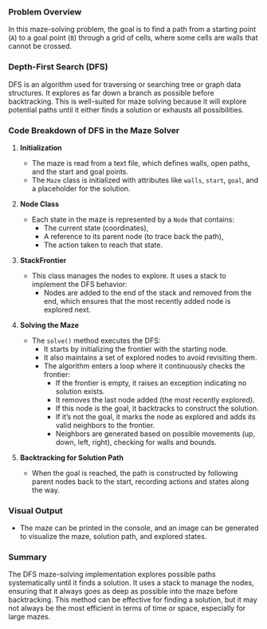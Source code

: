 ### Problem Overview ##
In this maze-solving problem, the goal is to find a path from a starting point (`A`) to a goal point (`B`) through a grid of cells, where some cells are walls that cannot be crossed.

### Depth-First Search (DFS)
DFS is an algorithm used for traversing or searching tree or graph data structures. It explores as far down a branch as possible before backtracking. This is well-suited for maze solving because it will explore potential paths until it either finds a solution or exhausts all possibilities.

### Code Breakdown of DFS in the Maze Solver

1. **Initialization**
   - The maze is read from a text file, which defines walls, open paths, and the start and goal points.
   - The `Maze` class is initialized with attributes like `walls`, `start`, `goal`, and a placeholder for the solution.

2. **Node Class**
   - Each state in the maze is represented by a `Node` that contains:
     - The current state (coordinates),
     - A reference to its parent node (to trace back the path),
     - The action taken to reach that state.

3. **StackFrontier**
   - This class manages the nodes to explore. It uses a stack to implement the DFS behavior:
     - Nodes are added to the end of the stack and removed from the end, which ensures that the most recently added node is explored next.

4. **Solving the Maze**
   - The `solve()` method executes the DFS:
     - It starts by initializing the frontier with the starting node.
     - It also maintains a set of explored nodes to avoid revisiting them.
     - The algorithm enters a loop where it continuously checks the frontier:
       - If the frontier is empty, it raises an exception indicating no solution exists.
       - It removes the last node added (the most recently explored).
       - If this node is the goal, it backtracks to construct the solution.
       - If it’s not the goal, it marks the node as explored and adds its valid neighbors to the frontier.
       - Neighbors are generated based on possible movements (up, down, left, right), checking for walls and bounds.
5. **Backtracking for Solution Path**
   - When the goal is reached, the path is constructed by following parent nodes back to the start, recording actions and states along the way.
### Visual Output
- The maze can be printed in the console, and an image can be generated to visualize the maze, solution path, and explored states.
### Summary
The DFS maze-solving implementation explores possible paths systematically until it finds a solution. It uses a stack to manage the nodes, ensuring that it always goes as deep as possible into the maze before backtracking. This method can be effective for finding a solution, but it may not always be the most efficient in terms of time or space, especially for large mazes.
